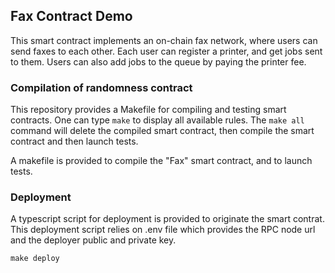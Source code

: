 ## Fax Contract Demo

This smart contract implements an on-chain fax network, where users can send faxes to each other. Each user can register a printer, and get jobs sent to them. Users can also add jobs to the queue by paying the printer fee.

### Compilation of randomness contract

This repository provides a Makefile for compiling and testing smart contracts. One can type `make` to display all available rules.
The `make all` command will delete the compiled smart contract, then compile the smart contract and then launch tests.

A makefile is provided to compile the "Fax" smart contract, and to launch tests.

### Deployment

A typescript script for deployment is provided to originate the smart contrat. This deployment script relies on .env file which provides the RPC node url and the deployer public and private key.

```
make deploy
```
